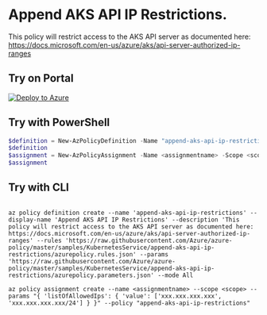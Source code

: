 # Append AKS API IP Restrictions.

This policy will restrict access to the AKS API server as documented here: https://docs.microsoft.com/en-us/azure/aks/api-server-authorized-ip-ranges

## Try on Portal

[![Deploy to Azure](http://azuredeploy.net/deploybutton.png)](https://portal.azure.com/#blade/Microsoft_Azure_Policy/CreatePolicyDefinitionBlade/uri/https%3A%2F%2Fraw.githubusercontent.com%2FAzure%2Fazure-policy%2Fmaster%2Fsamples%2FKubernetesService%2Fappend-aks-api-ip-restrictions%2Fazurepolicy.json)

## Try with PowerShell

````powershell
$definition = New-AzPolicyDefinition -Name "append-aks-api-ip-restrictions" -DisplayName "Append AKS API IP Restrictions" -description "This policy will restrict access to the AKS API server as documented here: https://docs.microsoft.com/en-us/azure/aks/api-server-authorized-ip-ranges" -Policy 'https://raw.githubusercontent.com/Azure/azure-policy/master/samples/KubernetesService/append-aks-api-ip-restrictions/azurepolicy.rules.json' -Parameter 'https://raw.githubusercontent.com/Azure/azure-policy/master/samples/KubernetesService/append-aks-api-ip-restrictions/azurepolicy.parameters.json' -Mode All
$definition
$assignment = New-AzPolicyAssignment -Name <assignmentname> -Scope <scope> -listOfAllowedCollations <Allowed database Collations> -PolicyDefinition $definition
$assignment 
````

## Try with CLI

````cli

az policy definition create --name 'append-aks-api-ip-restrictions' --display-name 'Append AKS API IP Restrictions' --description 'This policy will restrict access to the AKS API server as documented here: https://docs.microsoft.com/en-us/azure/aks/api-server-authorized-ip-ranges' --rules 'https://raw.githubusercontent.com/Azure/azure-policy/master/samples/KubernetesService/append-aks-api-ip-restrictions/azurepolicy.rules.json' --params 'https://raw.githubusercontent.com/Azure/azure-policy/master/samples/KubernetesService/append-aks-api-ip-restrictions/azurepolicy.parameters.json' --mode All

az policy assignment create --name <assignmentname> --scope <scope> --params "{ 'listOfAllowedIps': { 'value': ['xxx.xxx.xxx.xxx', 'xxx.xxx.xxx.xxx/24'] } }" --policy "append-aks-api-ip-restrictions" 

````
